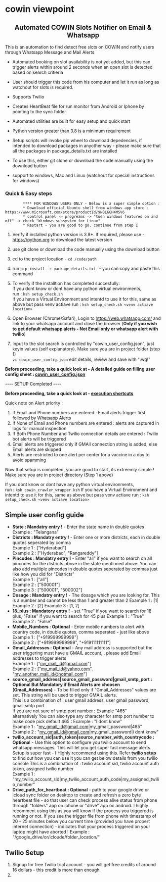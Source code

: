 # cowin viewpoint

<h2 align="center"> Automated COWIN Slots Notifier on Email & Whatsapp </h1>

This is an automation to find detect free slots on COWIN and notify users through Whatsapp Message and Mail Alerts

</div>

* Automated booking on slot availability is not yet added, but this can trigger alerts within around 2 seconds when an open slot is detected based on search critieria

* User should trigger this code from his computer and let it run as long as watchout for slots is required.

* Supports Twilio

* Creates HeartBeat file for run monitor from Android or Iphone by pointing to the sync folder

* Automated utilities are built for easy setup and quick start

* Python version greater than 3.8 is a minimum requirement

* Setup scripts will invoke pip wheel to download depedencies, if intended to download packages in anyother way - please make sure that all the packages in package_details.txt are installed

* To use this, either git clone or download the code manually using the download button

* support to windows, Mac and Linux (watchout for special instructions for windows)


### Quick & Easy steps 

            **** FOR WINDOWS USERS ONLY - Below is a super simple option :
            * Download official Ubuntu shell from windows app store : https://www.microsoft.com/store/productId/9NBLGGH4MSV6
            * control panel -> progreams -> "tuen windows features on and off" -> check "Windows subsystem for Linux"
            * Restart - you are good to go, continue from step 1

1. Verify if installed python version is 3.8+. If required, please use - https://python.org to download the latest version

2. use git clone or download the code manually using the download button

3. cd to the project location - ``` cd /code/path ```

4. run ``` pip install -r package_details.txt  ``` - you can copy and paste this command 

5. To verify if the installtion has completed succesfully: <br>
    If you dont know or dont have any python virtual environments, <br>
      run : ``` ksh setup_check.sh ``` <br>
    If you have a Virtual Environment and intentd to use it for this, same as above but pass venv actiave 
      run : ``` ksh setup_check.sh <venv actiave location> ``` <br>
6. Open Browser (Chrome/Safari), Login to https://web.whatsapp.com/ and link to your whatsapp account and close the browser (**Only if you wish to get default whatsapp alerts - Not Email only or whatsapp alert with twilio**)
      
7. Input to the slot search is controlled by "cowin_user_config.json", just keyin values (self explanatory). Make sure you are in project folder (step 1)<br>
    ``` vi cowin_user_config.json ```
    edit details, review and save with ":wq!" <br>
    
**Before proceeding, take a quick look at - A detailed guide on filling user config sheet : **[cowin_user_config.json](#simple-user-config-guide)**<br>**

 ----  SETUP Completed ----
 
 **Before proceeding, take a quick look at - **[execution shortcuts](#execution-shortcuts)**<br>**

Quick note on Alert priority :
1. If Email and Phone numbers are entered : Email alerts trigger first followed by Whatsapp Alerts
2. If None of Email and Phone numbers are entered : alerts are captured in logs for manual inspection
3. If Both Phone Number and Twilio connection details are entered : Twilio bot alerts will be triggered
4. Email alerts are triggered only if GMAIl connection string is added, else Email alerts are skipped
5. Alerts are restricted to one alert per center for a vaccine in a day to avoid spamming
 
 Now that setup is completed, you are good to start, its extreemly simple ! Make sure you are in project directory (Step 1 above)
 
  If you dont know or dont have any python virtual environments, <br>
    run : ``` ksh cowin_crawler_wrapper.ksh ```
  If you have a Virtual Environment and intentd to use it for this, same as above but pass venv actiave 
      run : ``` ksh setup_check.sh <venv actiave location> ``` <br>
 
 
 ## Simple user config guide
 
 * **State : Mandatry entry !** - Enter the state name in double quotes <br>
        Example : "Telangana"
 * **Districts : Mandatry entry !** - Enter one or more districts, each in double quotes seperated by comma <br>
        Example 1 : ["Hyderabad"] <br>
        Example 2 : ["Hyderabad", "Rangareddy"]
* **Pincodes : Mandatry entry !** - Enter "all" if you want to search on all pincodes for the districts above in the state mentioned above. You can also add multiple pincodes in double quotes seperated by commas just like how you did for "Districts" <br>
        Example 1 : ["all"] <br>
        Example 2 : ["500001"]  <br> 
        Example 3 : ["500001", "500002"] <br>
 * **Dosage : Mandatry entry !** - The dosage which you are looking for. This is a number and cannot be less than 1 and greater than 2
         Example 1 : [1]
         Example 2 : [2]
         Example 3 : [1, 2]
 * **18_plus : Mandatory entry !** - set "True" if you want to search for 18 plus, "False" if you want to search for 45 plus
         Example 1 : "True"
         Example 2 : "False"
 * **Mobile_Numbers : Optional** - Enter mobile numbers to alert with country code, in double quotes, comma seperated - just like above <br>
         Example 1 : ["+919999999999"] <br>
         Example 2 : ["+919999999999", "+919111111111"]  <br>
 * **Gmail_Addresses : Optional** - Any mail address is supported but the user triggering must have a GMAIL account, , please add Email addresses to trigger alerts<br>
          Example 1 : ["my_mail_id@gmail.com"] <br>
          Example 2 : ["my_mail_id@yahoo.com", "my_another_mail_id@hotmail.com"] <br> 
 * **source_gmail_address|source_gmail_password|gmail_smtp_port :  Optional  But Mandatory if Email Alerts are choosen (Gmail_Addresses)** - To be filled only if "Gmail_Addresses" values are set. This string will be used to trigger GMAIL alerts. <br>
         This is a combination of : user gmail address, user gmail password, gmail smtp port <br>
         If you are not sure of smtp port number : Example "465"  <br>
         alternatively You can also type any character for smtp port number to make code pick default 465 : Example : "I dont know" <br>
         Example 1 : "my_gmail_id@gmail.com|my_gmail_password|465" <br>
         Example 2 : "my_gmail_id@gmail.com|my_gmail_password|i dont know" <br>
* **twilio_account_sid|auth_token|source_number_with_countrycode :  Optional** - Use this option to configure you twilio account to send whatsapp messages. This will let you get super fast message alerts. Setup is super fast - I Highly recommend using this. Refer **[twilio setup](#twilio-setup)**  to find out how you can use it 
         you can get below details from you twilio console
         This is a combination of : twilio account sid, twilio account auth token, assigned twilio number <br>
         Example 1 : "my_twilio_account_sid|my_twilio_account_auth_code|my_assigned_twilio_number" <br>
 * **Drive_path_for_heartbeat :  Optional** - path to your google drive or icloud sync folder on desktop to create and refresh a zero byte heartbeat file - so that user can check process alive status from phone through "folders" app on iphone or "drive" app on android. I highly recomment using this as you will know if the process you triggered is running or not. If you see the trigger file from phone with timestamp of 20 - 25 minutes below you current time (provided you have propert internet connection) - indicates that your process triggered on your laptop might have aborted !
        Example : "/google_drive/or/icloude/folder_location/"



 ## Twilio Setup
 
 1. Signup for free Twilio trial account - you will get free credits of around 16 dollars - this credit is more than enough
 2. 
